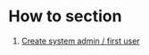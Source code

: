 # How to section

1. [Create system admin / first user](./how-to-create-system-admin-user/README.md)